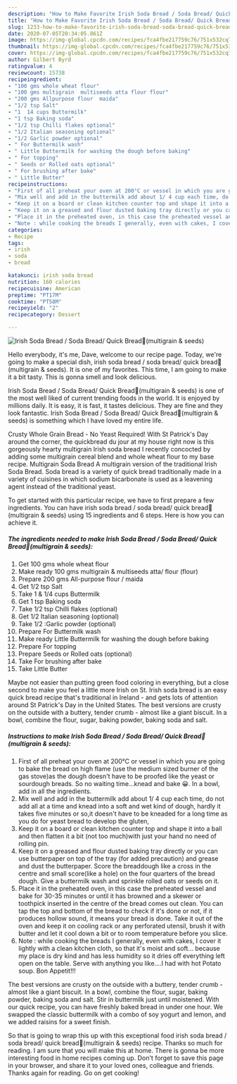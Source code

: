 ```yaml
---
description: "How to Make Favorite Irish Soda Bread / Soda Bread/ Quick Bread🍞(multigrain &amp;amp; seeds)"
title: "How to Make Favorite Irish Soda Bread / Soda Bread/ Quick Bread🍞(multigrain &amp;amp; seeds)"
slug: 1233-how-to-make-favorite-irish-soda-bread-soda-bread-quick-breadmultigrain-and-amp-seeds
date: 2020-07-05T20:34:05.861Z
image: https://img-global.cpcdn.com/recipes/fca4fbe217759c76/751x532cq70/irish-soda-bread-soda-bread-quick-bread🍞multigrain-seeds-recipe-main-photo.jpg
thumbnail: https://img-global.cpcdn.com/recipes/fca4fbe217759c76/751x532cq70/irish-soda-bread-soda-bread-quick-bread🍞multigrain-seeds-recipe-main-photo.jpg
cover: https://img-global.cpcdn.com/recipes/fca4fbe217759c76/751x532cq70/irish-soda-bread-soda-bread-quick-bread🍞multigrain-seeds-recipe-main-photo.jpg
author: Gilbert Byrd
ratingvalue: 4
reviewcount: 15738
recipeingredient:
- "100 gms whole wheat flour"
- "100 gms multigrain  multiseeds atta flour flour"
- "200 gms Allpurpose flour  maida"
- "1/2 tsp Salt"
- "1  14 cups Buttermilk"
- "1 tsp Baking soda"
- "1/2 tsp Chilli flakes optional"
- "1/2 Italian seasoning optional"
- "1/2 Garlic powder optional"
- " For Buttermilk wash"
- " Little Buttermilk for washing the dough before baking"
- " For topping"
- " Seeds or Rolled oats optional"
- " For brushing after bake"
- " Little Butter"
recipeinstructions:
- "First of all preheat your oven at 200°C or vessel in which you are going to bake the bread on high flame (use the medium sized burner of the gas stove)as the dough doesn&#39;t have to be proofed like the yeast or sourdough breads. So no waiting time...knead and bake 😀. In a bowl, add in all the ingredients."
- "Mix well and add in the buttermilk add about 1/ 4 cup each time, do not add all at a time and knead into a soft and wet kind of dough, hardly it takes five minutes or so,it doesn&#39;t have to be kneaded for a long time as you do for yeast bread to develop the gluten,"
- "Keep it on a board or clean kitchen counter top and shape it into a ball and then flatten it a bit (not too much)with just your hand no need of rolling pin."
- "Keep it on a greased and flour dusted baking tray directly or you can use butterpaper on top of the tray (for added precaution) and grease and dust the butterpaper. Score the breaddough like a cross in the centre and small score(like a hole) on the four quarters of the bread dough. Give a buttermilk wash and sprinkle rolled oats or seeds on it."
- "Place it in the preheated oven, in this case the preheated vessel and bake for 30-35 minutes or until it has browned and a skewer or toothpick inserted in the centre of the bread comes out clean. You can tap the top and bottom of the bread to check if it&#39;s done or not, if it produces hollow sound, it means your bread is done. Take it out of the oven and keep it on cooling rack or any perforated utensil, brush it with butter and let it cool down a bit or to room temperature before you slice."
- "Note : while cooking the breads I generally, even with cakes, I cover it lightly with a clean kitchen cloth, so that it&#39;s moist and soft... because my place is dry kind and has less humidity so it dries off everything left open on the table. Serve with anything you like....I had with hot Potato soup. Bon Appetit!!!"
categories:
- Recipe
tags:
- irish
- soda
- bread

katakunci: irish soda bread 
nutrition: 160 calories
recipecuisine: American
preptime: "PT17M"
cooktime: "PT58M"
recipeyield: "2"
recipecategory: Dessert

---
```



![Irish Soda Bread / Soda Bread/ Quick Bread🍞(multigrain &amp; seeds)](https://img-global.cpcdn.com/recipes/fca4fbe217759c76/751x532cq70/irish-soda-bread-soda-bread-quick-bread🍞multigrain-seeds-recipe-main-photo.jpg)

Hello everybody, it's me, Dave, welcome to our recipe page. Today, we're going to make a special dish, irish soda bread / soda bread/ quick bread🍞(multigrain &amp; seeds). It is one of my favorites. This time, I am going to make it a bit tasty. This is gonna smell and look delicious.

Irish Soda Bread / Soda Bread/ Quick Bread🍞(multigrain &amp; seeds) is one of the most well liked of current trending foods in the world. It is enjoyed by millions daily. It is easy, it is fast, it tastes delicious. They are fine and they look fantastic. Irish Soda Bread / Soda Bread/ Quick Bread🍞(multigrain &amp; seeds) is something which I have loved my entire life.

Crusty Whole Grain Bread - No Yeast Required! With St Patrick&#39;s Day around the corner, the quickbread du jour at my house right now is this gorgeously hearty multigrain Irish soda bread I recently concocted by adding some multigrain cereal blend and whole wheat flour to my base recipe. Multigrain Soda Bread A multigrain version of the traditional Irish Soda Bread. Soda bread is a variety of quick bread traditionally made in a variety of cuisines in which sodium bicarbonate is used as a leavening agent instead of the traditional yeast.


To get started with this particular recipe, we have to first prepare a few ingredients. You can have irish soda bread / soda bread/ quick bread🍞(multigrain &amp; seeds) using 15 ingredients and 6 steps. Here is how you can achieve it.

<!--inarticleads1-->

##### The ingredients needed to make Irish Soda Bread / Soda Bread/ Quick Bread🍞(multigrain &amp; seeds):

1. Get 100 gms whole wheat flour
1. Make ready 100 gms multigrain &amp; multiseeds atta/ flour (flour)
1. Prepare 200 gms All-purpose flour / maida
1. Get 1/2 tsp Salt
1. Take 1 &amp; 1/4 cups Buttermilk
1. Get 1 tsp Baking soda
1. Take 1/2 tsp Chilli flakes (optional)
1. Get 1/2 Italian seasoning (optional)
1. Take 1/2 :Garlic powder (optional)
1. Prepare  For Buttermilk wash
1. Make ready  Little Buttermilk for washing the dough before baking
1. Prepare  For topping
1. Prepare  Seeds or Rolled oats (optional)
1. Take  For brushing after bake
1. Take  Little Butter


Maybe not easier than putting green food coloring in everything, but a close second to make you feel a little more Irish on St. Irish soda bread is an easy quick bread recipe that&#39;s traditional in Ireland - and gets lots of attention around St Patrick&#39;s Day in the United States. The best versions are crusty on the outside with a buttery, tender crumb - almost like a giant biscuit. In a bowl, combine the flour, sugar, baking powder, baking soda and salt. 

<!--inarticleads2-->

##### Instructions to make Irish Soda Bread / Soda Bread/ Quick Bread🍞(multigrain &amp; seeds):

1. First of all preheat your oven at 200°C or vessel in which you are going to bake the bread on high flame (use the medium sized burner of the gas stove)as the dough doesn&#39;t have to be proofed like the yeast or sourdough breads. So no waiting time...knead and bake 😀. In a bowl, add in all the ingredients.
1. Mix well and add in the buttermilk add about 1/ 4 cup each time, do not add all at a time and knead into a soft and wet kind of dough, hardly it takes five minutes or so,it doesn&#39;t have to be kneaded for a long time as you do for yeast bread to develop the gluten,
1. Keep it on a board or clean kitchen counter top and shape it into a ball and then flatten it a bit (not too much)with just your hand no need of rolling pin.
1. Keep it on a greased and flour dusted baking tray directly or you can use butterpaper on top of the tray (for added precaution) and grease and dust the butterpaper. Score the breaddough like a cross in the centre and small score(like a hole) on the four quarters of the bread dough. Give a buttermilk wash and sprinkle rolled oats or seeds on it.
1. Place it in the preheated oven, in this case the preheated vessel and bake for 30-35 minutes or until it has browned and a skewer or toothpick inserted in the centre of the bread comes out clean. You can tap the top and bottom of the bread to check if it&#39;s done or not, if it produces hollow sound, it means your bread is done. Take it out of the oven and keep it on cooling rack or any perforated utensil, brush it with butter and let it cool down a bit or to room temperature before you slice.
1. Note : while cooking the breads I generally, even with cakes, I cover it lightly with a clean kitchen cloth, so that it&#39;s moist and soft... because my place is dry kind and has less humidity so it dries off everything left open on the table. Serve with anything you like....I had with hot Potato soup. Bon Appetit!!!


The best versions are crusty on the outside with a buttery, tender crumb - almost like a giant biscuit. In a bowl, combine the flour, sugar, baking powder, baking soda and salt. Stir in buttermilk just until moistened. With our quick recipe, you can have freshly baked bread in under one hour. We swapped the classic buttermilk with a combo of soy yogurt and lemon, and we added raisins for a sweet finish. 

So that is going to wrap this up with this exceptional food irish soda bread / soda bread/ quick bread🍞(multigrain &amp; seeds) recipe. Thanks so much for reading. I am sure that you will make this at home. There is gonna be more interesting food in home recipes coming up. Don't forget to save this page in your browser, and share it to your loved ones, colleague and friends. Thanks again for reading. Go on get cooking!
